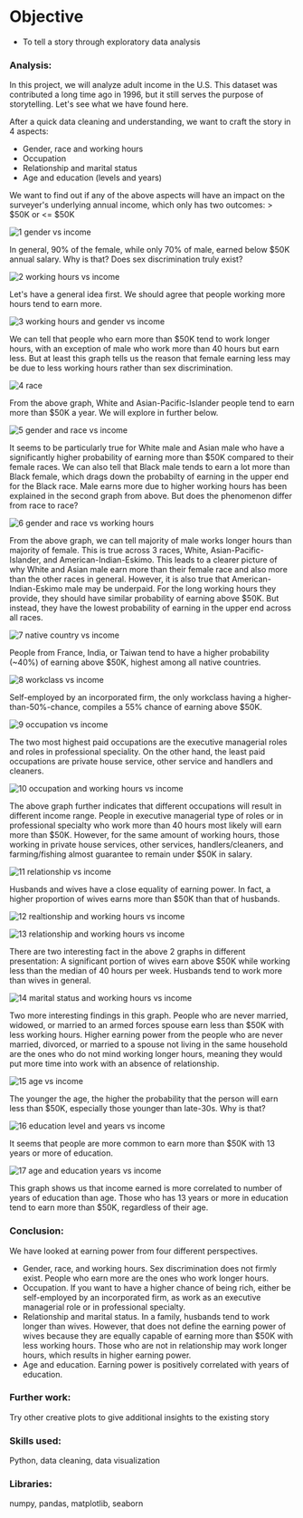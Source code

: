 # Objective
- To tell a story through exploratory data analysis



### Analysis:
In this project, we will analyze adult income in the U.S.
This dataset was contributed a long time ago in 1996, but it still serves the purpose of storytelling.
Let's see what we have found here.

After a quick data cleaning and understanding, we want to craft the story in 4 aspects:
- Gender, race and working hours
- Occupation
- Relationship and marital status
- Age and education (levels and years)

We want to find out if any of the above aspects will have an impact on the surveyer's underlying annual income, which only has two outcomes: > $50K or <= $50K

![1 gender vs income](https://user-images.githubusercontent.com/36130927/126243738-673501f1-aad8-4efa-8df8-f7d21317bc00.png)

In general, 90% of the female, while only 70% of male, earned below $50K annual salary. Why is that? Does sex discrimination truly exist?

![2 working hours vs income](https://user-images.githubusercontent.com/36130927/126243740-07159531-9215-4b63-9fbd-92d33316249d.png)

Let's have a general idea first. We should agree that people working more hours tend to earn more.

![3 working hours and gender vs income](https://user-images.githubusercontent.com/36130927/126243741-7776542e-3d76-4b66-96b2-522c2af4a34c.png)

We can tell that people who earn more than $50K tend to work longer hours, with an exception of male who work more than 40 hours but earn less.
But at least this graph tells us the reason that female earning less may be due to less working hours rather than sex discrimination.

![4 race](https://user-images.githubusercontent.com/36130927/126243742-df3a5480-9b5c-4430-8c0c-18b3e374eb0f.png)

From the above graph, White and Asian-Pacific-Islander people tend to earn more than $50K a year. We will explore in further below.

![5 gender and race vs income](https://user-images.githubusercontent.com/36130927/126243744-71bf3fd5-17cd-478f-b49e-ed84500263ea.png)

It seems to be particularly true for White male and Asian male who have a significantly higher probability of earning more than $50K compared to their female races. We can also tell that Black male tends to earn a lot more than Black female, which drags down the probabilty of earning in the upper end for the Black race. Male earns more due to higher working hours has been explained in the second graph from above. But does the phenomenon differ from race to race?

![6 gender and race vs working hours](https://user-images.githubusercontent.com/36130927/126243746-cdf10ad1-f906-4e2f-b12d-f168b2ea4cee.png)

From the above graph, we can tell majority of male works longer hours than majority of female. This is true across 3 races, White, Asian-Pacific-Islander, and American-Indian-Eskimo. This leads to a clearer picture of why White and Asian male earn more than their female race and also more than the other races in general.
However, it is also true that American-Indian-Eskimo male may be underpaid. For the long working hours they provide, they should have similar probability of earning above $50K. But instead, they have the lowest probability of earning in the upper end across all races.

![7 native country vs income](https://user-images.githubusercontent.com/36130927/126243747-56c5613f-2bbb-4a11-8b6b-9c80601ec721.png)

People from France, India, or Taiwan tend to have a higher probability (~40%) of earning above $50K, highest among all native countries.

![8 workclass vs income](https://user-images.githubusercontent.com/36130927/126243749-89ee1549-d1f7-4808-93df-b62005bffac0.png)

Self-employed by an incorporated firm, the only workclass having a higher-than-50%-chance, compiles a 55% chance of earning above $50K.

![9 occupation vs income](https://user-images.githubusercontent.com/36130927/126243750-528d5816-a4a5-4073-a1cc-a55d28e98379.png)

The two most highest paid occupations are the executive managerial roles and roles in professional speciality. On the other hand, the least paid occupations are private house service, other service and handlers and cleaners.

![10 occupation and working hours vs income](https://user-images.githubusercontent.com/36130927/126243751-680fb4ee-f47f-447a-9f2e-b6c77f5cbbd5.png)

The above graph further indicates that different occupations will result in different income range. People in executive managerial type of roles or in professional specialty who work more than 40 hours most likely will earn more than $50K. However, for the same amount of working hours, those working in private house services, other services, handlers/cleaners, and farming/fishing almost guarantee to remain under $50K in salary.

![11 relationship vs income](https://user-images.githubusercontent.com/36130927/126243753-d27a3358-c256-44dc-ad99-3684bfa01267.png)

Husbands and wives have a close equality of earning power. In fact, a higher proportion of wives earns more than $50K than that of husbands.

![12 realtionship and working hours vs income](https://user-images.githubusercontent.com/36130927/126243754-fb58ba71-f1aa-44cd-ab51-460c1080b894.png)

![13 relationship and working hours vs income](https://user-images.githubusercontent.com/36130927/126243756-40ac7d79-ff02-435c-9f99-6ec932e3af76.png)

There are two interesting fact in the above 2 graphs in different presentation:
A significant portion of wives earn above $50K while working less than the median of 40 hours per week.
Husbands tend to work more than wives in general.

![14 marital status and working hours vs income](https://user-images.githubusercontent.com/36130927/126248032-6c99a75a-afe4-45a7-8e56-ac15a78b7ef4.png)

Two more interesting findings in this graph.
People who are never married, widowed, or married to an armed forces spouse earn less than $50K with less working hours.
Higher earning power from the people who are never married, divorced, or married to a spouse not living in the same household are the ones who do not mind working longer hours, meaning they would put more time into work with an absence of relationship.

![15 age vs income](https://user-images.githubusercontent.com/36130927/126243759-fb1c4939-d3e1-4bcf-99e0-ff55a7fd8d46.png)

The younger the age, the higher the probability that the person will earn less than $50K, especially those younger than late-30s. Why is that?

![16 education level and years vs income](https://user-images.githubusercontent.com/36130927/126243760-e005ec94-2a3b-4c3c-a43e-fa382ae7e129.png)

It seems that people are more common to earn more than $50K with 13 years or more of education.

![17 age and education years vs income](https://user-images.githubusercontent.com/36130927/126243761-626854f7-fcfd-42c3-a033-5921b1baead6.png)

This graph shows us that income earned is more correlated to number of years of education than age. Those who has 13 years or more in education tend to earn more than $50K, regardless of their age.



### Conclusion:
We have looked at earning power from four different perspectives.
- Gender, race, and working hours. Sex discrimination does not firmly exist. People who earn more are the ones who work longer hours.
- Occupation. If you want to have a higher chance of being rich, either be self-employed by an incorporated firm, as work as an executive managerial role or in professional specialty.
- Relationship and marital status. In a family, husbands tend to work longer than wives. However, that does not define the earning power of wives because they are equally capable of earning more than $50K with less working hours. Those who are not in relationship may work longer hours, which results in higher earning power.
- Age and education. Earning power is positively correlated with years of education.


### Further work:
Try other creative plots to give additional insights to the existing story


### Skills used:
Python, data cleaning, data visualization


### Libraries:
numpy, pandas, matplotlib, seaborn
